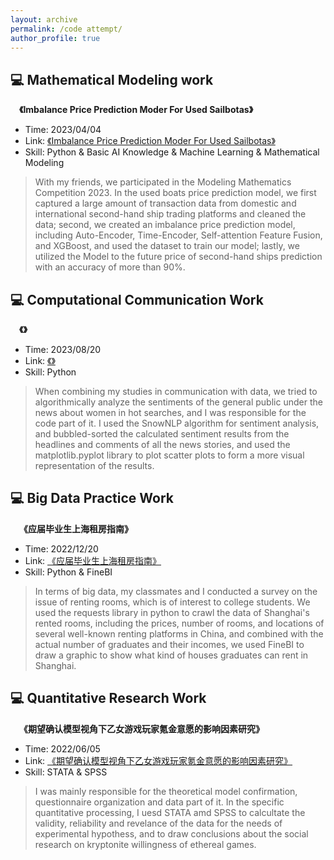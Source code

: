 ```yaml
---
layout: archive
permalink: /code attempt/
author_profile: true
---
```



## 💻 Mathematical Modeling work
&emsp;**《Imbalance Price Prediction Moder For Used Sailbotas》**
- Time: 2023/04/04
- Link: [《Imbalance Price Prediction Moder For Used Sailbotas》](../assets/2332913.pdf)
- Skill: Python & Basic AI Knowledge & Machine Learning & Mathematical Modeling
> With my friends, we participated in the Modeling Mathematics Competition 2023. In the used boats price prediction model, we first captured a large amount of transaction data from domestic and international second-hand ship trading platforms and cleaned the data; second, we created an imbalance price prediction model, including Auto-Encoder, Time-Encoder, Self-attention Feature Fusion, and XGBoost, and used the dataset to train our model; lastly, we utilized the Model to the future price of second-hand ships prediction with an accuracy of more than 90%.

## 💻 Computational Communication Work
&emsp;**《》**
- Time: 2023/08/20
- Link: [《》](../assets/.pdf)
- Skill: Python
> When combining my studies in communication with data, we tried to algorithmically analyze the sentiments of the general public under the news about women in hot searches, and I was responsible for the code part of it. I used the SnowNLP algorithm for sentiment analysis, and bubbled-sorted the calculated sentiment results from the headlines and comments of all the news stories, and used the matplotlib.pyplot library to plot scatter plots to form a more visual representation of the results.

## 💻 Big Data Practice Work
&emsp;**《应届毕业生上海租房指南》**
- Time: 2022/12/20
- Link: [《应届毕业生上海租房指南》](../assets/租房预测.pdf)
- Skill: Python & FineBI 
>  In terms of big data, my classmates and I conducted a survey on the issue of renting rooms, which is of interest to college students. We used the requests library in python to crawl the data of Shanghai's rented rooms, including the prices, number of rooms, and locations of several well-known renting platforms in China, and combined with the actual number of graduates and their incomes, we used FineBI to draw a graphic to show what kind of houses graduates can rent in Shanghai.

## 💻 Quantitative Research Work
&emsp;**《期望确认模型视角下乙女游戏玩家氪金意愿的影响因素研究》**
- Time: 2022/06/05
- Link: [《期望确认模型视角下乙女游戏玩家氪金意愿的影响因素研究》](../assets/Quantitive.pdf)
- Skill: STATA & SPSS
>  I was mainly responsible for the theoretical model confirmation, questionnaire organization and data part of it. In the specific quantitative processing, I uesd STATA amd SPSS to calcultate the validity, reliability and revelance of the data for the needs of experimental hypothess, and to draw conclusions about the social research on kryptonite willingness of ethereal games.

